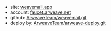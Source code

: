 
[weavemail.app]: https://weavemail.app
[faucet.arweave.net]: https://faucet.arweave.net
[ArweaveTeam/weavemail.git]: https://github.com/ArweaveTeam/weavemail.git
[ArweaveTeam/arweave-deploy.git]: https://github.com/ArweaveTeam/arweave-deploy.git

<!-- "..." | lines | each {$in | parse "{n}:{x}"} | flatten | each {$'- ($in.n)'} | str join "\n" -->

- site: [weavemail.app]
- account: [faucet.arweave.net]
- github: [ArweaveTeam/weavemail.git]
- deploy by: [ArweaveTeam/arweave-deploy.git]


